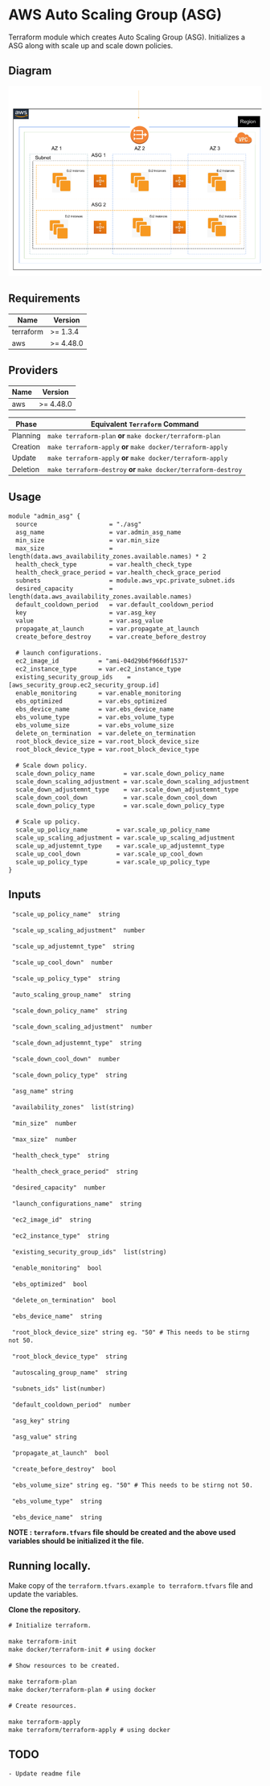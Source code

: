 # AWS Auto Scaling Group (ASG)

Terraform module which creates Auto Scaling Group (ASG).
Initializes a ASG along with scale up and scale down policies.

## Diagram

![Architecture Diagram](assets/asg.png)

## Requirements

| Name      | Version   |
| --------- | --------- |
| terraform | >= 1.3.4  |
| aws       | >= 4.48.0 |

## Providers

| Name | Version   |
| ---- | --------- |
| aws  | >= 4.48.0 |

| Phase    | Equivalent `Terraform` Command                                  |
| -------- | --------------------------------------------------------------- |
| Planning | `make terraform-plan` **or** `make docker/terraform-plan`       |
| Creation | `make terraform-apply` **or** `make docker/terraform-apply`     |
| Update   | `make terraform-apply` **or** `make docker/terraform-apply`     |
| Deletion | `make terraform-destroy` **or** `make docker/terraform-destroy` |

## Usage

```hcl
module "admin_asg" {
  source                    = "./asg"
  asg_name                  = var.admin_asg_name
  min_size                  = var.min_size
  max_size                  = length(data.aws_availability_zones.available.names) * 2
  health_check_type         = var.health_check_type
  health_check_grace_period = var.health_check_grace_period
  subnets                   = module.aws_vpc.private_subnet.ids
  desired_capacity          = length(data.aws_availability_zones.available.names)
  default_cooldown_period   = var.default_cooldown_period
  key                       = var.asg_key
  value                     = var.asg_value
  propagate_at_launch       = var.propagate_at_launch
  create_before_destroy     = var.create_before_destroy

  # launch configurations.
  ec2_image_id           = "ami-04d29b6f966df1537"
  ec2_instance_type      = var.ec2_instance_type
  existing_security_group_ids    = [aws_security_group.ec2_security_group.id]
  enable_monitoring      = var.enable_monitoring
  ebs_optimized          = var.ebs_optimized
  ebs_device_name        = var.ebs_device_name
  ebs_volume_type        = var.ebs_volume_type
  ebs_volume_size        = var.ebs_volume_size
  delete_on_termination  = var.delete_on_termination
  root_block_device_size = var.root_block_device_size
  root_block_device_type = var.root_block_device_type

  # Scale down policy.
  scale_down_policy_name        = var.scale_down_policy_name
  scale_down_scaling_adjustment = var.scale_down_scaling_adjustment
  scale_down_adjustemnt_type    = var.scale_down_adjustemnt_type
  scale_down_cool_down          = var.scale_down_cool_down
  scale_down_policy_type        = var.scale_down_policy_type

  # Scale up policy.
  scale_up_policy_name        = var.scale_up_policy_name
  scale_up_scaling_adjustment = var.scale_up_scaling_adjustment
  scale_up_adjustemnt_type    = var.scale_up_adjustemnt_type
  scale_up_cool_down          = var.scale_up_cool_down
  scale_up_policy_type        = var.scale_up_policy_type
}
```

## Inputs

```
 "scale_up_policy_name"  string

 "scale_up_scaling_adjustment"  number

 "scale_up_adjustemnt_type"  string

 "scale_up_cool_down"  number

 "scale_up_policy_type"  string

 "auto_scaling_group_name"  string

 "scale_down_policy_name"  string

 "scale_down_scaling_adjustment"  number

 "scale_down_adjustemnt_type"  string

 "scale_down_cool_down"  number

 "scale_down_policy_type"  string

 "asg_name" string

 "availability_zones"  list(string)

 "min_size"  number

 "max_size"  number

 "health_check_type"  string

 "health_check_grace_period"  string

 "desired_capacity"  number

 "launch_configurations_name"  string

 "ec2_image_id"  string

 "ec2_instance_type"  string

 "existing_security_group_ids"  list(string)

 "enable_monitoring"  bool

 "ebs_optimized"  bool

 "delete_on_termination"  bool

 "ebs_device_name"  string

 "root_block_device_size" string eg. "50" # This needs to be stirng not 50.

 "root_block_device_type"  string

 "autoscaling_group_name"  string

 "subnets_ids" list(number)

 "default_cooldown_period"  number

 "asg_key" string

 "asg_value" string

 "propagate_at_launch"  bool

 "create_before_destroy"  bool

 "ebs_volume_size" string eg. "50" # This needs to be stirng not 50.

 "ebs_volume_type"  string

 "ebs_device_name"  string
```

**NOTE : `terraform.tfvars` file should be created and the above used variables should be initialized it the file.**

## Running locally.

Make copy of the `terraform.tfvars.example to terraform.tfvars` file and update the variables.

**Clone the repository.**

```
# Initialize terraform.

make terraform-init
make docker/terraform-init # using docker

# Show resources to be created.

make terraform-plan
make docker/terraform-plan # using docker

# Create resources.

make terraform-apply
make terraform/terraform-apply # using docker

```

## TODO

```
- Update readme file
```
